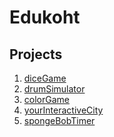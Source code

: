 # Edukoht
## Projects
1. [diceGame](https://edukoht.github.io/diceGame/index.html)
2. [drumSimulator](https://edukoht.github.io/drumSimulator/index.html)
3. [colorGame](https://edukoht.github.io/colorGame/)
4. [yourInteractiveCity](https://edukoht.github.io/interactiveCity/)
5. [spongeBobTimer]()

